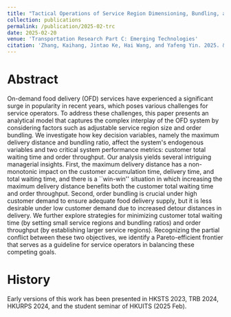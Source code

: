 ```yaml
---
title: "Tactical Operations of Service Region Dimensioning, Bundling, and Matching for On-Demand Food Delivery Services"
collection: publications
permalink: /publication/2025-02-trc
date: 2025-02-20
venue: 'Transportation Research Part C: Emerging Technologies'
citation: 'Zhang, Kaihang, Jintao Ke, Hai Wang, and Yafeng Yin. 2025. &quot;Tactical Operations of Service Region Dimensioning, Bundling, and Matching for On-Demand Food Delivery Services.&quot; <i>Transportation Research Part C: Emerging Technologies.</i> In Press.'
---
```


# Abstract
On-demand food delivery (OFD) services have experienced a significant surge in popularity in recent years, which poses various challenges for service operators. To address these challenges, this paper presents an analytical model that captures the complex interplay of the OFD system by considering factors such as adjustable service region size and order bundling. We investigate how key decision variables, namely the maximum delivery distance and bundling ratio, affect the system's endogenous variables and two critical system performance metrics: customer total waiting time and order throughput. Our analysis yields several intriguing managerial insights. First, the maximum delivery distance has a non-monotonic impact on the customer accumulation time, delivery time, and total waiting time, and there is a ``win-win'' situation in which increasing the maximum delivery distance benefits both the customer total waiting time and order throughput. Second, order bundling is crucial under high customer demand to ensure adequate food delivery supply, but it is less desirable under low customer demand due to increased detour distances in delivery. We further explore strategies for minimizing customer total waiting time (by setting small service regions and bundling ratios) and order throughput (by establishing larger service regions). Recognizing the partial conflict between these two objectives, we identify a Pareto-efficient frontier that serves as a guideline for service operators in balancing these competing goals.

# History
Early versions of this work has been presented in HKSTS 2023, TRB 2024, HKURPS 2024, and the student seminar of HKUITS (2025 Feb).
